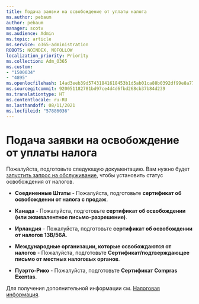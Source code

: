 ```yaml
---
title: Подача заявки на освобождение от уплаты налога
ms.author: pebaum
author: pebaum
manager: scotv
ms.audience: Admin
ms.topic: article
ms.service: o365-administration
ROBOTS: NOINDEX, NOFOLLOW
localization_priority: Priority
ms.collection: Adm_O365
ms.custom:
- "1500034"
- "4895"
ms.openlocfilehash: 14ad3eeb39d57431841618453b1d5ab01ca88b0392df99e8a7754c140c1ea478
ms.sourcegitcommit: 920051182781bd97ce4d4d6fbd268cb37b84d239
ms.translationtype: HT
ms.contentlocale: ru-RU
ms.lasthandoff: 08/11/2021
ms.locfileid: "57886036"
---
```

# <a name="apply-for-tax-exempt-status"></a>Подача заявки на освобождение от уплаты налога

Пожалуйста, подготовьте следующую документацию. Вам нужно будет [запустить запрос на обслуживание](https://go.microsoft.com/fwlink/p/?linkid=518322), чтобы установить статус освобождения от налогов.

- **Соединенные Штаты** - Пожалуйста, подготовьте **сертификат об освобождении от налога с продаж**.

- **Канада** - Пожалуйста, подготовьте **сертификат об освобождении (или эквивалентное письмо-разрешение)**.

- **Ирландия** - Пожалуйста, подготовьте **сертификат об освобождении от налогов 13B/56A**.

- **Международные организации, которые освобождаются от налогов** - Пожалуйста, подготовьте **Сертификат/подтверждающее письмо от местных налоговых органов**.

- **Пуэрто-Рико** - Пожалуйста, подготовьте **Сертификат Compras Exentas**.

Для получения дополнительной информации см. [Налоговая информация](https://docs.microsoft.com/microsoft-365/commerce/billing-and-payments/tax-information).
